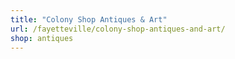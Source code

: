 ```yaml
---
title: "Colony Shop Antiques & Art"
url: /fayetteville/colony-shop-antiques-and-art/
shop: antiques
---
```

